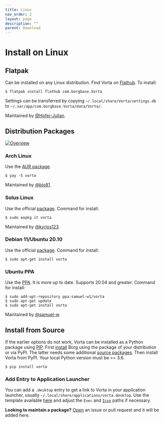 ```yaml
---
title: Linux
nav_order: 2
layout: page
description: ""
parent: Download
---
```

# Install on Linux

## Flatpak
Can be installed on any Linux distribution. Find Vorta on [Flathub](https://flathub.org/apps/details/com.borgbase.Vorta). To install:
```
$ flatpak install flathub com.borgbase.Vorta
```

Settings can be transferred by copying `~/.local/share/Vorta/settings.db` to `~/.var/app/com.borgbase.Vorta/data/Vorta/`.

Maintained by [@Hofer-Julian](https://github.com/Hofer-Julian).


## Distribution Packages
[![Overview](https://repology.org/badge/vertical-allrepos/vorta.svg)](https://repology.org/project/vorta/versions)
### Arch Linux
Use the [AUR package](https://aur.archlinux.org/packages/vorta/).
```
$ yay -S vorta
```

Maintained by [@bjo81](https://github.com/bjo81).


### Solus Linux
Use the official [package](https://dev.getsol.us/source/vorta/). Command for install:
```
$ sudo eopkg it vorta
```
Maintained by [@kyrios123](https://github.com/kyrios123).


### Debian 11/Ubuntu 20.10
Use the official [package](https://packages.debian.org/unstable/utils/vorta). Command for install:
```
$ sudo apt-get install vorta
```


### Ubuntu PPA
Use the [PPA](https://launchpad.net/~samuel-w1/+archive/ubuntu/vorta/). It is more up to date. Supports 20.04 and greater. Command for install:
```
$ sudo add-apt-repository ppa:samuel-w1/vorta
$ sudo apt-get update
$ sudo apt-get install vorta
```
Maintained by [@samuel-w](https://github.com/samuel-w).


## Install from Source
If the earlier options do not work, Vorta can be installed as a Python package using [PIP](https://pip.readthedocs.io/en/stable/installing/). First [install](https://borgbackup.readthedocs.io/en/stable/installation.html) Borg using the package of your distribution or via PyPI. The latter needs some additional [source packages](https://borgbackup.readthedocs.io/en/stable/installation.html#dependencies). Then install Vorta from PyPI. Your local Python version must be >= 3.6.
```
$ pip install vorta
```

### Add Entry to Application Launcher
You can add a `.desktop` entry to get a link to Vorta in your application launcher, usually `~/.local/share/applications/vorta.desktop`. Use the template available [here](https://github.com/borgbase/vorta/blob/master/src/vorta/assets/metadata/com.borgbase.Vorta.desktop) and adjust the `Exec` and [`Icon`](https://github.com/borgbase/vorta/blob/master/src/vorta/assets/icons/scalable/com.borgbase.Vorta.svg) paths if necessary. 

**Looking to maintain a package?** [Open](https://github.com/borgbase/vorta/issues/new) an issue or pull request and it will be added here.




